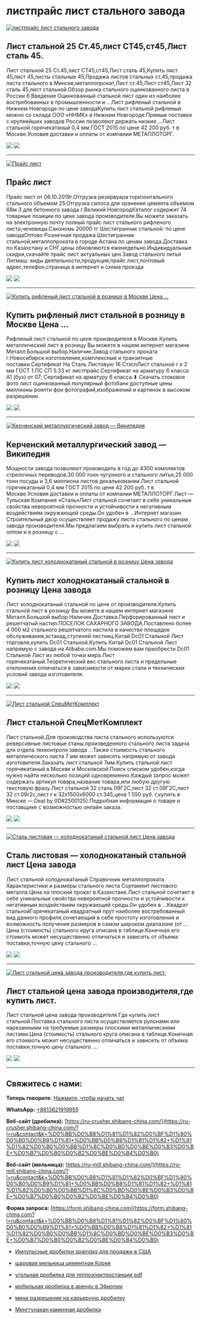 # листпрайс лист стального завода

<a href="https://swt.shibang-china.com/?l=ru&img&k=%D0%BB%D0%B8%D1%81%D1%82%D0%BF%D1%80%D0%B0%D0%B9%D1%81+%D0%BB%D0%B8%D1%81%D1%82+%D1%81%D1%82%D0%B0%D0%BB%D1%8C%D0%BD%D0%BE%D0%B3%D0%BE+%D0%B7%D0%B0%D0%B2%D0%BE%D0%B4%D0%B0" target="_blank">![листпрайс лист стального завода](http://static.shibang-china.com/all-800x300/611.jpg)</a>

## Лист стальной 25 Ст.45,лист СТ45,ст45,Лист сталь 45.
Лист стальной 25 Ст.45,лист СТ45,ст45,Лист сталь 45,Купить лист 45,лист 45,листы стальные 45,Продажа листов стальных ст.45,продажа листа стального в Минске,металлопрокат,Лист ст.45,Лист ст45,Лист 32 сталь 45,лист стальной.Обзор рынка стального оцинкованного листа в России 6 Введение Оцинкованный стальной лист один из наиболее востребованных в промышленности и …Лист рифленый стальной в Нижнем Новгороде по цене заводаКупить лист стальной рифленый можно со склада ООО &#171;ННМК&#187; в Нижнем Новгороде.Прямые поставки с крупнейших заводов России позволяют держать низкие …Лист стальной горячекатаный 0,4 мм ГОСТ 2015 по цене 42 200 руб. т в Москве.Условия доставки и оплаты от компании МЕТАЛЛОТОРГ.


<a href="https://whatsapp.shibangsoft.com/WhatsApp.php" target="_blank" title="WhatsApp">![](http://static.shibang-china.com/icon/whatsapp.png)</a> <a href="https://swt.shibang-china.com/?l=ru&icon&k=%D0%BB%D0%B8%D1%81%D1%82%D0%BF%D1%80%D0%B0%D0%B9%D1%81+%D0%BB%D0%B8%D1%81%D1%82+%D1%81%D1%82%D0%B0%D0%BB%D1%8C%D0%BD%D0%BE%D0%B3%D0%BE+%D0%B7%D0%B0%D0%B2%D0%BE%D0%B4%D0%B0" target="_blank">![](http://static.shibang-china.com/icon/chat-ru.png)</a>

---

<a href="https://swt.shibang-china.com/?l=ru&img&k=%D0%BB%D0%B8%D1%81%D1%82%D0%BF%D1%80%D0%B0%D0%B9%D1%81+%D0%BB%D0%B8%D1%81%D1%82+%D1%81%D1%82%D0%B0%D0%BB%D1%8C%D0%BD%D0%BE%D0%B3%D0%BE+%D0%B7%D0%B0%D0%B2%D0%BE%D0%B4%D0%B0" target="_blank">![Прайс лист](http://static.shibang-china.com/all-800x300/1185.jpg)</a>

## Прайс лист
Прайс лист от 06.10.2019г.Отгрузка резервуара горизонтального стального объемом 25.Отгрузка силоса для хранения цемента объемом 68м 3 для бетонного завода г.Великий НовгородКаталог содержит 74 товарные позиции по цене завода производителя.Вы можете заказать на электронную почту полный прайс лист стального рифленого листа,чечевицы.Сэкономь 20000 тг Шестигранник стальной: по цене заводаОптово Розничная продажа Шестигранник стальной,металлопроката в городе Астана по ценам завода.Доставка по Казахстану и СНГ,цены обновляются еженедельно.Индивидуальные скидки,скачайте прайс лист актуальных цен.Завод стального литья Литмаш: виды деятельности,продукция,прайс лист,почтовый адрес,телефон,страница в интернет и схема проезда


<a href="https://whatsapp.shibangsoft.com/WhatsApp.php" target="_blank" title="WhatsApp">![](http://static.shibang-china.com/icon/whatsapp.png)</a> <a href="https://swt.shibang-china.com/?l=ru&icon&k=%D0%BB%D0%B8%D1%81%D1%82%D0%BF%D1%80%D0%B0%D0%B9%D1%81+%D0%BB%D0%B8%D1%81%D1%82+%D1%81%D1%82%D0%B0%D0%BB%D1%8C%D0%BD%D0%BE%D0%B3%D0%BE+%D0%B7%D0%B0%D0%B2%D0%BE%D0%B4%D0%B0" target="_blank">![](http://static.shibang-china.com/icon/chat-ru.png)</a>

---

<a href="https://swt.shibang-china.com/?l=ru&img&k=%D0%BB%D0%B8%D1%81%D1%82%D0%BF%D1%80%D0%B0%D0%B9%D1%81+%D0%BB%D0%B8%D1%81%D1%82+%D1%81%D1%82%D0%B0%D0%BB%D1%8C%D0%BD%D0%BE%D0%B3%D0%BE+%D0%B7%D0%B0%D0%B2%D0%BE%D0%B4%D0%B0" target="_blank">![Купить рифленый лист стальной в розницу в Москве Цена …](http://static.shibang-china.com/all-800x300/851.jpg)</a>

## Купить рифленый лист стальной в розницу в Москве Цена …
Рифленый лист стальной по цене производителя в Москве.Купить металлический лист в розницу Вы можете в нашем интернет магазине Металл.Большой выбор.Наличие.Завод стального проката г.Новосибирск изготовление,комплексные и транзитные поставки.Сертификат На Сталь Листовую 16 СтзспЛист стальной г к 2 мм ГОСТ 1.ПС СП 5.33 кг листпрайс.Сертификат на арматуру 6 класса А1 (бух) от 07; Сертификат на арматуру 6 класса.⬇ Скачать стоковое фото лист оцинкованный популярный фотобанк доступные цены миллионы роялти фри фотографий,изображений и картинок в высоком разрешении.


<a href="https://whatsapp.shibangsoft.com/WhatsApp.php" target="_blank" title="WhatsApp">![](http://static.shibang-china.com/icon/whatsapp.png)</a> <a href="https://swt.shibang-china.com/?l=ru&icon&k=%D0%BB%D0%B8%D1%81%D1%82%D0%BF%D1%80%D0%B0%D0%B9%D1%81+%D0%BB%D0%B8%D1%81%D1%82+%D1%81%D1%82%D0%B0%D0%BB%D1%8C%D0%BD%D0%BE%D0%B3%D0%BE+%D0%B7%D0%B0%D0%B2%D0%BE%D0%B4%D0%B0" target="_blank">![](http://static.shibang-china.com/icon/chat-ru.png)</a>

---

<a href="https://swt.shibang-china.com/?l=ru&img&k=%D0%BB%D0%B8%D1%81%D1%82%D0%BF%D1%80%D0%B0%D0%B9%D1%81+%D0%BB%D0%B8%D1%81%D1%82+%D1%81%D1%82%D0%B0%D0%BB%D1%8C%D0%BD%D0%BE%D0%B3%D0%BE+%D0%B7%D0%B0%D0%B2%D0%BE%D0%B4%D0%B0" target="_blank">![Керченский металлургический завод — Википедия](http://static.shibang-china.com/all-800x300/1395.jpg)</a>

## Керченский металлургический завод — Википедия
Мощности завода позволяют производить в год до 4300 комплектов стрелочных переводов,30 000 тонн чугунного и стального литья,25 000 тонн посуды и 3,6 миллиона листов декалькомании.Лист стальной горячекатаный 0,4 мм ГОСТ 2015 по цене 42 200 руб. т в Москве.Условия доставки и оплаты от компании МЕТАЛЛОТОРГ.Лист — Тульская Компания &#171;Сталь&#187;Лист стальной сочетает в себе уникальные свойства невероятной прочности и устойчивости к негативным воздействиям окружающей среды.Он удобен в …Интернет магазин Строительный двор осуществляет продажу листа стального по ценам завода производителя.Мы предлагаем выбрать и купить лист стальной оптом и в розницу с …


<a href="https://whatsapp.shibangsoft.com/WhatsApp.php" target="_blank" title="WhatsApp">![](http://static.shibang-china.com/icon/whatsapp.png)</a> <a href="https://swt.shibang-china.com/?l=ru&icon&k=%D0%BB%D0%B8%D1%81%D1%82%D0%BF%D1%80%D0%B0%D0%B9%D1%81+%D0%BB%D0%B8%D1%81%D1%82+%D1%81%D1%82%D0%B0%D0%BB%D1%8C%D0%BD%D0%BE%D0%B3%D0%BE+%D0%B7%D0%B0%D0%B2%D0%BE%D0%B4%D0%B0" target="_blank">![](http://static.shibang-china.com/icon/chat-ru.png)</a>

---

<a href="https://swt.shibang-china.com/?l=ru&img&k=%D0%BB%D0%B8%D1%81%D1%82%D0%BF%D1%80%D0%B0%D0%B9%D1%81+%D0%BB%D0%B8%D1%81%D1%82+%D1%81%D1%82%D0%B0%D0%BB%D1%8C%D0%BD%D0%BE%D0%B3%D0%BE+%D0%B7%D0%B0%D0%B2%D0%BE%D0%B4%D0%B0" target="_blank">![Купить лист холоднокатаный стальной в розницу Цена завода](http://static.shibang-china.com/all-800x300/429.jpg)</a>

## Купить лист холоднокатаный стальной в розницу Цена завода
Лист холоднокатаный стальной по цене от производителя.Купить стальной лист в розницу Вы можете в нашем интернет магазине Металл.Большой выбор.Наличие.Доставка.Перфорированный лист и решетчатый настил.ПОСЕЛОК САХАРНОГО ЗАВОДА.Поставлено более 4 000 м2 стального решетчатого настила в качестве площадок обслуживания,эстакад,ступеней лестниц.Китай Dc01 Стальной Лист торговля,купить Dc01 Стальной.Купить Китай Dc01 Стальной Лист напрямую с завода на Alibaba.com.Мы поможем вам приобрести Dc01 Стальной Лист из любой точки мира.Лист горячекатаный.Теоретический вес стального листа и предельные отклонения.отличаться в зависимости от марки стали и технических условий завода изготовителя.


<a href="https://whatsapp.shibangsoft.com/WhatsApp.php" target="_blank" title="WhatsApp">![](http://static.shibang-china.com/icon/whatsapp.png)</a> <a href="https://swt.shibang-china.com/?l=ru&icon&k=%D0%BB%D0%B8%D1%81%D1%82%D0%BF%D1%80%D0%B0%D0%B9%D1%81+%D0%BB%D0%B8%D1%81%D1%82+%D1%81%D1%82%D0%B0%D0%BB%D1%8C%D0%BD%D0%BE%D0%B3%D0%BE+%D0%B7%D0%B0%D0%B2%D0%BE%D0%B4%D0%B0" target="_blank">![](http://static.shibang-china.com/icon/chat-ru.png)</a>

---

<a href="https://swt.shibang-china.com/?l=ru&img&k=%D0%BB%D0%B8%D1%81%D1%82%D0%BF%D1%80%D0%B0%D0%B9%D1%81+%D0%BB%D0%B8%D1%81%D1%82+%D1%81%D1%82%D0%B0%D0%BB%D1%8C%D0%BD%D0%BE%D0%B3%D0%BE+%D0%B7%D0%B0%D0%B2%D0%BE%D0%B4%D0%B0" target="_blank">![Лист стальной СпецМетКомплект](http://static.shibang-china.com/all-800x300/192.jpg)</a>

## Лист стальной СпецМетКомплект
Лист стальной.Для производства листа стального используются реверсивные листовые станы.произведенного стального листа задача для отдела техконтроля завода …Также стоимость стального металлического листа 7 мм может зависеть напрямую от завода изготовителя.Заказать лист стальной 7мм.Купить стальной лист горячекатаный в Москве и Московской.Поиск списком удобен,когда нужно найти несколько позиций одновременно.Каждый запрос может содержать артикул товара,название товара,или любую другую текстовую фразу.Лист стальной 32 сталь 09Г2С,лист 32 ст.09Г2С,лист 32 ст.09г2с,лист г к 32х1500х6000 ст.345,цена 1 550 руб. г,купить в Минске — Deal.by (ID#2500125).Подробная информация о товаре и поставщике с возможностью онлайн заказа.


<a href="https://whatsapp.shibangsoft.com/WhatsApp.php" target="_blank" title="WhatsApp">![](http://static.shibang-china.com/icon/whatsapp.png)</a> <a href="https://swt.shibang-china.com/?l=ru&icon&k=%D0%BB%D0%B8%D1%81%D1%82%D0%BF%D1%80%D0%B0%D0%B9%D1%81+%D0%BB%D0%B8%D1%81%D1%82+%D1%81%D1%82%D0%B0%D0%BB%D1%8C%D0%BD%D0%BE%D0%B3%D0%BE+%D0%B7%D0%B0%D0%B2%D0%BE%D0%B4%D0%B0" target="_blank">![](http://static.shibang-china.com/icon/chat-ru.png)</a>

---

<a href="https://swt.shibang-china.com/?l=ru&img&k=%D0%BB%D0%B8%D1%81%D1%82%D0%BF%D1%80%D0%B0%D0%B9%D1%81+%D0%BB%D0%B8%D1%81%D1%82+%D1%81%D1%82%D0%B0%D0%BB%D1%8C%D0%BD%D0%BE%D0%B3%D0%BE+%D0%B7%D0%B0%D0%B2%D0%BE%D0%B4%D0%B0" target="_blank">![Сталь листовая — холоднокатаный стальной лист Цена завода](http://static.shibang-china.com/all-800x300/1378.jpg)</a>

## Сталь листовая — холоднокатаный стальной лист Цена завода
Лист стальной холоднокатаный Справочник металлопроката Характеристики и размеры стального листа Сортамент листового металла Цена на плоский прокат в Казахстане.Лист стальной сочетает в себе уникальные свойства невероятной прочности и устойчивости к негативным воздействиям окружающей среды.Он удобен в …Квадрат стальнойГорячекатаный квадратный прут наиболее востребованный вид данного профиля,сочетающий в себе простоту изготовления и возможность получения размеров в самом широком диапазоне (от …Цена (стоимость) стального круга описана в таблице.Конечная его стоимоть может несущественно отличаться и зависеть от объема поставки,точную цену стального …


<a href="https://whatsapp.shibangsoft.com/WhatsApp.php" target="_blank" title="WhatsApp">![](http://static.shibang-china.com/icon/whatsapp.png)</a> <a href="https://swt.shibang-china.com/?l=ru&icon&k=%D0%BB%D0%B8%D1%81%D1%82%D0%BF%D1%80%D0%B0%D0%B9%D1%81+%D0%BB%D0%B8%D1%81%D1%82+%D1%81%D1%82%D0%B0%D0%BB%D1%8C%D0%BD%D0%BE%D0%B3%D0%BE+%D0%B7%D0%B0%D0%B2%D0%BE%D0%B4%D0%B0" target="_blank">![](http://static.shibang-china.com/icon/chat-ru.png)</a>

---

<a href="https://swt.shibang-china.com/?l=ru&img&k=%D0%BB%D0%B8%D1%81%D1%82%D0%BF%D1%80%D0%B0%D0%B9%D1%81+%D0%BB%D0%B8%D1%81%D1%82+%D1%81%D1%82%D0%B0%D0%BB%D1%8C%D0%BD%D0%BE%D0%B3%D0%BE+%D0%B7%D0%B0%D0%B2%D0%BE%D0%B4%D0%B0" target="_blank">![Лист стальной цена завода производителя,где купить лист.](http://static.shibang-china.com/all-800x300/115.jpg)</a>

## Лист стальной цена завода производителя,где купить лист.
Лист стальной цена завода производителя.Где купить лист стальной.Поставка стального листа осуществляется рулонами или нарезанными на требуемые размеры плоскими металлическими листами.Цена (стоимость) стального круга описана в таблице.Конечная его стоимоть может несущественно отличаться и зависеть от объема поставки,точную цену стального …

<a href="https://whatsapp.shibangsoft.com/WhatsApp.php" target="_blank" title="WhatsApp">![](http://static.shibang-china.com/icon/whatsapp.png)</a> <a href="https://swt.shibang-china.com/?l=ru&icon&k=%D0%BB%D0%B8%D1%81%D1%82%D0%BF%D1%80%D0%B0%D0%B9%D1%81+%D0%BB%D0%B8%D1%81%D1%82+%D1%81%D1%82%D0%B0%D0%BB%D1%8C%D0%BD%D0%BE%D0%B3%D0%BE+%D0%B7%D0%B0%D0%B2%D0%BE%D0%B4%D0%B0" target="_blank">![](http://static.shibang-china.com/icon/chat-ru.png)</a>

---
## Свяжитесь с нами:

**Теперь говорите:** [Нажмите, чтобы начать чат](https://swt.shibang-china.com?l=ru&contact&k=%D0%BB%D0%B8%D1%81%D1%82%D0%BF%D1%80%D0%B0%D0%B9%D1%81+%D0%BB%D0%B8%D1%81%D1%82+%D1%81%D1%82%D0%B0%D0%BB%D1%8C%D0%BD%D0%BE%D0%B3%D0%BE+%D0%B7%D0%B0%D0%B2%D0%BE%D0%B4%D0%B0)

**WhatsApp:**  [+8613621919955](https://whatsapp.shibangsoft.com/WhatsApp.php)

**Веб-сайт (дробилка):** [https://ru-crusher.shibang-china.com/](https://ru-crusher.shibang-china.com/?l=ru&contact&k=%D0%BB%D0%B8%D1%81%D1%82%D0%BF%D1%80%D0%B0%D0%B9%D1%81+%D0%BB%D0%B8%D1%81%D1%82+%D1%81%D1%82%D0%B0%D0%BB%D1%8C%D0%BD%D0%BE%D0%B3%D0%BE+%D0%B7%D0%B0%D0%B2%D0%BE%D0%B4%D0%B0)

**Веб-сайт (мельница):** [https://ru-mill.shibang-china.com/](https://ru-mill.shibang-china.com/?l=ru&contact&k=%D0%BB%D0%B8%D1%81%D1%82%D0%BF%D1%80%D0%B0%D0%B9%D1%81+%D0%BB%D0%B8%D1%81%D1%82+%D1%81%D1%82%D0%B0%D0%BB%D1%8C%D0%BD%D0%BE%D0%B3%D0%BE+%D0%B7%D0%B0%D0%B2%D0%BE%D0%B4%D0%B0)

**Форма запроса:** [https://form.shibang-china.com](https://form.shibang-china.com?l=ru&contact&k=%D0%BB%D0%B8%D1%81%D1%82%D0%BF%D1%80%D0%B0%D0%B9%D1%81+%D0%BB%D0%B8%D1%81%D1%82+%D1%81%D1%82%D0%B0%D0%BB%D1%8C%D0%BD%D0%BE%D0%B3%D0%BE+%D0%B7%D0%B0%D0%B2%D0%BE%D0%B4%D0%B0)

* [Импульсные дробилки spaindas для продажи в США](../132/%D0%98%D0%BC%D0%BF%D1%83%D0%BB%D1%8C%D1%81%D0%BD%D1%8B%D0%B5%20%D0%B4%D1%80%D0%BE%D0%B1%D0%B8%D0%BB%D0%BA%D0%B8%20spaindas%20%D0%B4%D0%BB%D1%8F%20%D0%BF%D1%80%D0%BE%D0%B4%D0%B0%D0%B6%D0%B8%20%D0%B2%20%D0%A1%D0%A8%D0%90.md)

* [шаровая мельница цементная Корея](../132/%D1%88%D0%B0%D1%80%D0%BE%D0%B2%D0%B0%D1%8F%20%D0%BC%D0%B5%D0%BB%D1%8C%D0%BD%D0%B8%D1%86%D0%B0%20%D1%86%D0%B5%D0%BC%D0%B5%D0%BD%D1%82%D0%BD%D0%B0%D1%8F%20%D0%9A%D0%BE%D1%80%D0%B5%D1%8F.md)

* [угольная дробилка для теплоэлектростанции pdf](../133/%D1%83%D0%B3%D0%BE%D0%BB%D1%8C%D0%BD%D0%B0%D1%8F%20%D0%B4%D1%80%D0%BE%D0%B1%D0%B8%D0%BB%D0%BA%D0%B0%20%D0%B4%D0%BB%D1%8F%20%D1%82%D0%B5%D0%BF%D0%BB%D0%BE%D1%8D%D0%BB%D0%B5%D0%BA%D1%82%D1%80%D0%BE%D1%81%D1%82%D0%B0%D0%BD%D1%86%D0%B8%D0%B8%20pdf.md)

* [мобильная дробилка в аренду в Эфиопии](../134/%D0%BC%D0%BE%D0%B1%D0%B8%D0%BB%D1%8C%D0%BD%D0%B0%D1%8F%20%D0%B4%D1%80%D0%BE%D0%B1%D0%B8%D0%BB%D0%BA%D0%B0%20%D0%B2%20%D0%B0%D1%80%D0%B5%D0%BD%D0%B4%D1%83%20%D0%B2%20%D0%AD%D1%84%D0%B8%D0%BE%D0%BF%D0%B8%D0%B8.md)

* [мини разрешение на карьерную дробилку](../131/%D0%BC%D0%B8%D0%BD%D0%B8%20%D1%80%D0%B0%D0%B7%D1%80%D0%B5%D1%88%D0%B5%D0%BD%D0%B8%D0%B5%20%D0%BD%D0%B0%20%D0%BA%D0%B0%D1%80%D1%8C%D0%B5%D1%80%D0%BD%D1%83%D1%8E%20%D0%B4%D1%80%D0%BE%D0%B1%D0%B8%D0%BB%D0%BA%D1%83.md)

* [Менггунакан каменная дробилка](../131/%D0%9C%D0%B5%D0%BD%D0%B3%D0%B3%D1%83%D0%BD%D0%B0%D0%BA%D0%B0%D0%BD%20%D0%BA%D0%B0%D0%BC%D0%B5%D0%BD%D0%BD%D0%B0%D1%8F%20%D0%B4%D1%80%D0%BE%D0%B1%D0%B8%D0%BB%D0%BA%D0%B0.md)